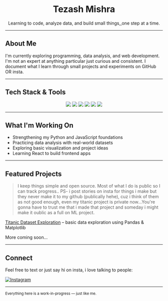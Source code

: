 <h1 align="center">Tezash Mishra</h1>

<p align="center">Learning to code, analyze data, and build small things,,one step at a time.</p>

---

## About Me

I'm currently exploring programming, data analysis, and web development. I'm not an expert at anything particular just curious and consistent. I document what I learn through small projects and experiments on GitHub OR insta.

---

## Tech Stack & Tools

<p align="center">
  <img src="https://img.shields.io/badge/Python-14354C?style=for-the-badge&logo=python&logoColor=white"/>
  <img src="https://img.shields.io/badge/JavaScript-F7DF1E?style=for-the-badge&logo=javascript&logoColor=black"/>
  <img src="https://img.shields.io/badge/React-20232A?style=for-the-badge&logo=react&logoColor=61DAFB"/>
  <img src="https://img.shields.io/badge/Pandas-150458?style=for-the-badge&logo=pandas&logoColor=white"/>
  <img src="https://img.shields.io/badge/NumPy-013243?style=for-the-badge&logo=numpy&logoColor=white"/>
  <img src="https://img.shields.io/badge/Matplotlib-11557C?style=for-the-badge&logo=plotly&logoColor=white"/>
</p>

---

## What I'm Working On

- Strengthening my Python and JavaScript foundations  
- Practicing data analysis with real-world datasets  
- Exploring basic visualization and project ideas  
- Learning React to build frontend apps  

---

## Featured Projects

> I keep things simple and open source. Most of what I do is public so I can track progress.. PS- i post stories on insta for things i make but they never make it to my github (publically hehe), cuz i think of them as not good enough, even my titanic project is private now...You're gonna have to trust me that i made that project and someday i might make it oublic as a full on ML project.

[Titanic Dataset Exploration](https://github.com/mishradwaterlaw/titanicdatasetfirst-application) – basic data exploration using Pandas & Matplotlib

More coming soon...

---

## Connect

Feel free to text or just say hi on insta, i love talking to people:

[![Instagram](https://img.shields.io/badge/@tezashmishra-Instagram-E4405F?style=flat-square&logo=instagram&logoColor=white)](https://instagram.com/tezashmishra)

---

<sub>Everything here is a work-in-progress — just like me.</sub>
